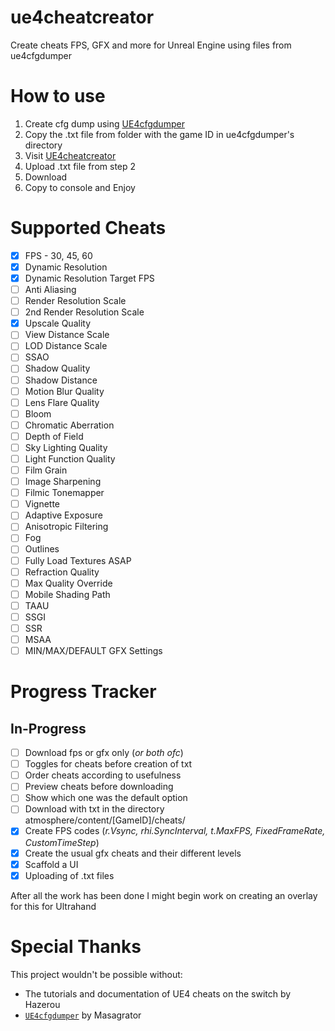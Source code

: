 # ue4cheatcreator
Create cheats FPS, GFX and more for Unreal Engine using files from ue4cfgdumper

# How to use 
1. Create cfg dump using [UE4cfgdumper](https://github.com/masagrator/UE4cfgdumper)
2. Copy the .txt file from folder with the game ID in ue4cfgdumper's directory 
3. Visit [UE4cheatcreator](https://ue4cheatcreator.vercel.app)
4. Upload .txt file from step 2 
5. Download
6. Copy to console and Enjoy 

# Supported Cheats
- [x] FPS - 30, 45, 60
- [x] Dynamic Resolution 
- [x] Dynamic Resolution Target FPS
- [ ] Anti Aliasing 
- [ ] Render Resolution Scale
- [ ] 2nd Render Resolution Scale
- [x] Upscale Quality 
- [ ] View Distance Scale 
- [ ] LOD Distance Scale 
- [ ] SSAO 
- [ ] Shadow Quality 
- [ ] Shadow Distance
- [ ] Motion Blur Quality 
- [ ] Lens Flare Quality 
- [ ] Bloom
- [ ] Chromatic Aberration 
- [ ] Depth of Field 
- [ ] Sky Lighting Quality 
- [ ] Light Function Quality 
- [ ] Film Grain 
- [ ] Image Sharpening 
- [ ] Filmic Tonemapper
- [ ] Vignette 
- [ ] Adaptive Exposure
- [ ] Anisotropic Filtering 
- [ ] Fog 
- [ ] Outlines 
- [ ] Fully Load Textures ASAP
- [ ] Refraction Quality 
- [ ] Max Quality Override 
- [ ] Mobile Shading Path 
- [ ] TAAU
- [ ] SSGI
- [ ] SSR
- [ ] MSAA
- [ ] MIN/MAX/DEFAULT GFX Settings

# Progress Tracker
## In-Progress 
- [ ]  Download fps or gfx only (_or both ofc_)
- [ ]  Toggles for cheats before creation of txt
- [ ]  Order cheats according to usefulness
- [ ]  Preview cheats before downloading
- [ ]  Show which one was the default option
- [ ]  Download with txt in the directory atmosphere/content/[GameID]/cheats/
- [x] Create FPS codes (_r.Vsync, rhi.SyncInterval, t.MaxFPS, FixedFrameRate, CustomTimeStep_)
- [x] Create the usual gfx cheats and their different levels
- [x] Scaffold a UI
- [x] Uploading of .txt files

After all the work has been done I might begin work on creating an overlay for this for Ultrahand 

# Special Thanks
This project wouldn't be possible without:
- The tutorials and documentation of UE4 cheats on the switch by Hazerou 
- [`UE4cfgdumper`](https://github.com/masagrator/UE4cfgdumper) by Masagrator 